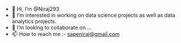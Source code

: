 - 👋 Hi, I’m @Niraj293
- 👀 I’m interested in working on data science projects as well as data analytics projects.
- 💞️ I’m looking to collaborate on ...
- 📫 How to reach me :- sapeniraj@gmail.com

<!---
Niraj293/Niraj293 is a ✨ special ✨ repository because its `README.md` (this file) appears on your GitHub profile.
You can click the Preview link to take a look at your changes.
--->
